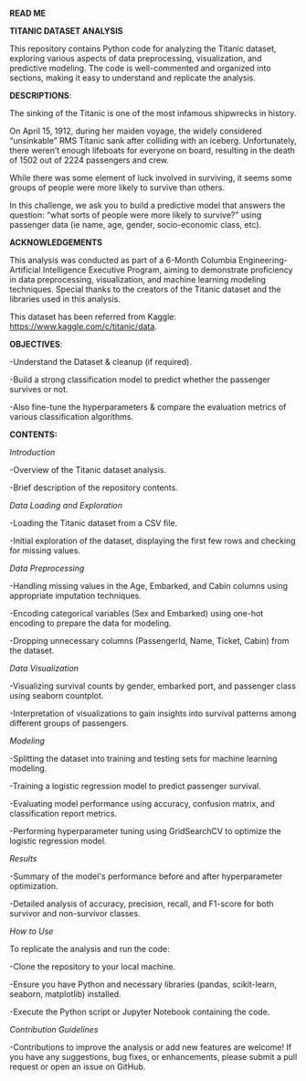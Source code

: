 **READ ME**


**TITANIC DATASET ANALYSIS**

This repository contains Python code for analyzing the Titanic dataset, exploring various aspects of data preprocessing, visualization, and predictive modeling. The code is well-commented and organized into sections, making it easy to understand and replicate the analysis.


**DESCRIPTIONS**:

The sinking of the Titanic is one of the most infamous shipwrecks in history.

On April 15, 1912, during her maiden voyage, the widely considered “unsinkable” RMS Titanic sank after colliding with an iceberg. Unfortunately, there weren’t enough lifeboats for everyone on board, resulting in the death of 1502 out of 2224 passengers and crew.

While there was some element of luck involved in surviving, it seems some groups of people were more likely to survive than others.

In this challenge, we ask you to build a predictive model that answers the question: “what sorts of people were more likely to survive?” using passenger data (ie name, age, gender, socio-economic class, etc).

**ACKNOWLEDGEMENTS**

This analysis was conducted as part of a 6-Month Columbia Engineering- Artificial Intelligence Executive Program, aiming to demonstrate proficiency in data preprocessing, visualization, and machine learning modeling techniques. Special thanks to the creators of the Titanic dataset and the libraries used in this analysis.

This dataset has been referred from Kaggle: https://www.kaggle.com/c/titanic/data.


**OBJECTIVES**:

-Understand the Dataset & cleanup (if required).

-Build a strong classification model to predict whether the passenger survives or not.

-Also fine-tune the hyperparameters & compare the evaluation metrics of various classification algorithms.


**CONTENTS:**


*Introduction*

-Overview of the Titanic dataset analysis.

-Brief description of the repository contents.



*Data Loading and Exploration*

-Loading the Titanic dataset from a CSV file.

-Initial exploration of the dataset, displaying the first few rows and checking for missing values.



*Data Preprocessing*

-Handling missing values in the Age, Embarked, and Cabin columns using appropriate imputation techniques.

-Encoding categorical variables (Sex and Embarked) using one-hot encoding to prepare the data for modeling.

-Dropping unnecessary columns (PassengerId, Name, Ticket, Cabin) from the dataset.



*Data Visualization*

-Visualizing survival counts by gender, embarked port, and passenger class using seaborn countplot.

-Interpretation of visualizations to gain insights into survival patterns among different groups of passengers.



*Modeling*

-Splitting the dataset into training and testing sets for machine learning modeling.

-Training a logistic regression model to predict passenger survival.

-Evaluating model performance using accuracy, confusion matrix, and classification report metrics.

-Performing hyperparameter tuning using GridSearchCV to optimize the logistic regression model.

*Results*

-Summary of the model's performance before and after hyperparameter optimization.

-Detailed analysis of accuracy, precision, recall, and F1-score for both survivor and non-survivor classes.



*How to Use*

To replicate the analysis and run the code:

-Clone the repository to your local machine.

-Ensure you have Python and necessary libraries (pandas, scikit-learn, seaborn, matplotlib) installed.

-Execute the Python script or Jupyter Notebook containing the code.



*Contribution Guidelines*

-Contributions to improve the analysis or add new features are welcome! If you have any suggestions, bug fixes, or enhancements, please submit a pull request or open an issue on GitHub.



